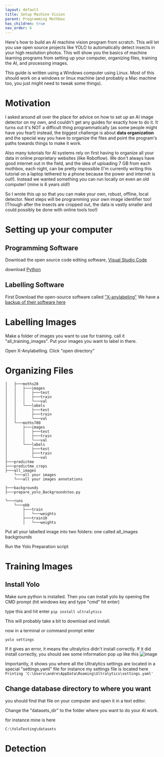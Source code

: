 ```yaml
---
layout: default
title: Setup Machine Vision
parent: Programming Mothbox
has_children: true
nav_order: 6
---
```

Here's how to build an AI machine vision program from scratch. This will let you use open source projects like YOLO to automatically detect insects in your high resolution photos. This will show you the basics of machine learning programs from setting up your computer, organizing files, training the AI, and processing images.

This guide is written using a Windows computer using Linux. Most of this should work on a windows or linux machine (and probably a Mac machine too, you just might need to tweak some things).

# Motivation
I asked around all over the place for advice on how to set up an AI image detector on my own, and couldn't get any guides for exactly how to do it. It turns out it's NOT a difficult thing programmatically (as some people might have you fear!) instead, the biggest challenge is about **data organization** and the special way you have to organize the files and point the program's paths towards things to make it work. 

Also many tutorials for AI systems rely on first having to organize all your data in online proprietary websites (like Roboflow). We don't always have good internet out in the field, and the idea of uploading 7 GB from each mothbox, each night, can be pretty impossible (I'm currently writing this tutorial on a laptop tethered to a phone because the power and internet is out!). Instead we wanted something you can run locally on even an old computer! (mine is 6 years old!)


So I wrote this up so that you can make your own, robust, offline, local detector. Next steps will be programming your own image identifier too! (Though after the insects are cropped out, the data is vastly smaller and could possibly be done with online tools too!)

# Setting up your computer

## Programming Software
Download the open source code editing software, [Visual Studio Code](https://code.visualstudio.com/download)

download [Python](https://www.python.org/downloads/release/python-3124/)

## Labelling Software
First Download the open-source software called ["X-anylabeling"](https://github.com/CVHub520/X-AnyLabeling)  We have a [backup of their software here](https://drive.google.com/drive/u/0/folders/1S-hydQn86FPouFTvcRPVPRE3tScCVNHC)

# Labelling Images

Make a folder of images you want to use for training. call it "all_training_images".
Put your images you want to label in there.

Open X-Anylabelling. Click "open directory"


# Organizing Files
```
│   ├───moths20
│   │   ├───images
│   │   │   ├───test
│   │   │   ├───train
│   │   │   └───val
│   │   └───labels
│   │       ├───test
│   │       ├───train
│   │       └───val
│   └───moths700
│       ├───images
│       │   ├───test
│       │   ├───train
│       │   └───val
│       └───labels
│           ├───test
│           ├───train
│           └───val
├───predictme
├───predictme_crops
├───all_images
    └───all your images
    └───all your images annotations

├───backgrounds
├───prepare_yolo_Backgroundstoo.py

└───runs
    └───obb
        ├───train
        │   └───weights
        ├───train10
        │   └───weights

```

Put all your labelled image into two folders:
one called
all_images
backgrounds

Run the Yolo Preparation script

# Training Images

## Install Yolo
Make sure python is installed. Then you can install yolo by opening the CMD prompt (hit windows key and type "cmd" hit enter)

type this and hit enter
`pip install ultralytics`

This will probably take a bit to download and install.

now in a terminal or command prompt enter

`yolo settings`

If it gives an error, it means the ultralytics didn't install correctly. If it did install correctly, you should see some information pop up like this
![image](https://github.com/Digital-Naturalism-Laboratories/Mothbox/assets/742627/8b46420b-3015-47a7-b3ea-965f475728ea)

Importantly, it shows you where all the Ultralytics settings are located in a special "settings.yaml" file
for instance my settings file is located here
`Printing 'C:\Users\andre\AppData\Roaming\Ultralytics\settings.yaml'`

## Change database directory to where you want
you should find that file on your computer and open it in a text editor.

Change the "datasets_dir" to the folder where you want to do your AI work.

for instance mine is here

`C:\YoloTesting\datasets`

# Detection





